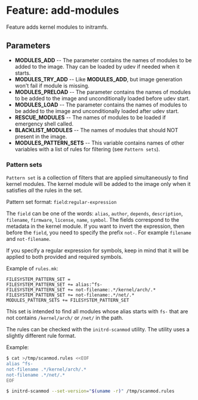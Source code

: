 # Feature: add-modules

Feature adds kernel modules to initramfs.

## Parameters

- **MODULES_ADD** -- The parameter contains the names of modules to be added to
  the image. Thay can be loaded by udev if needed when it starts.
- **MODULES_TRY_ADD** -- Like **MODULES_ADD**, but image generation won't fail
  if module is missing.
- **MODULES_PRELOAD** -- The parameter contains the names of modules to be added
  to the image and unconditionally loaded before udev start.
- **MODULES_LOAD** -- The parameter contains the names of modules to be added to
  the image and unconditionally loaded after udev start.
- **RESCUE_MODULES** -- The names of modules to be loaded if emergency shell
  called.
- **BLACKLIST_MODULES** -- The names of modules that should NOT present in the
  image.
- **MODULES_PATTERN_SETS** -- This variable contains names of other variables
  with a list of rules for filtering (see `Pattern sets`).

### Pattern sets

`Pattern set` is a collection of filters that are applied simultaneously to find
kernel modules. The kernel module will be added to the image only when it
satisfies _all_ the rules in the set.

Pattern set format: `field`:`regular-expression`

The `field` can be one of the words: `alias`, `author`, `depends`,
`description`, `filename`, `firmware`, `license`, `name`, `symbol`. The fields
correspond to the metadata in the kernel module. If you want to invert the
expression, then before the `field`, you need to specify the prefix `not-`. For
example `filename` and `not-filename`.

If you specify a regular expression for symbols, keep in mind that it will be
applied to both provided and required symbols.

Example of `rules.mk`:
```make
FILESYSTEM_PATTERN_SET =
FILESYSTEM_PATTERN_SET += alias:^fs-
FILESYSTEM_PATTERN_SET += not-filename:.*/kernel/arch/.*
FILESYSTEM_PATTERN_SET += not-filename:.*/net/.*
MODULES_PATTERN_SETS += FILESYSTEM_PATTERN_SET
```

This set is intended to find all modules whose alias starts with `fs-` that are
not contains `/kernel/arch/` or `/net/` in the path.

The rules can be checked with the `initrd-scanmod` utility. The utility uses a
slightly different rule format.

Example:
```bash
$ cat >/tmp/scanmod.rules <<EOF
alias ^fs-
not-filename .*/kernel/arch/.*
not-filename .*/net/.*
EOF

$ initrd-scanmod --set-version="$(uname -r)" /tmp/scanmod.rules
```
